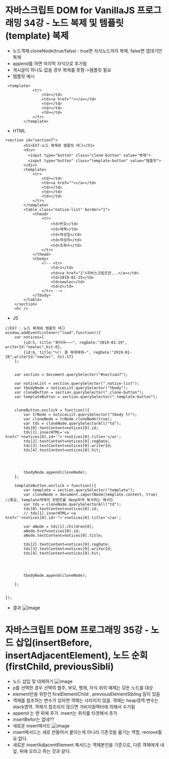 # 자바스크립트 DOM for VanillaJS 프로그래밍 34강 - 노드 복제 및 템플릿(template) 복제
* 노드객체.cloneNode(true/false) : true면 자식노드까지 복제, false면 껍데기만 복제
* append를 하면 마지막 자식으로 추가됨
* 게시글이 하나도 없을 경우 복제를 못함->템플릿 필요
* 템플릿 예시
```
 <template>
            <tr>
                <td></td>
                <td><a href=""></a></td>
                <td></td>
                <td></td>
                <td></td>
            </tr>
        </template>
```
* HTML
```
<section id="section7">
        <h1>EX7-노드 복제와 템플릿 태그</h1>
        <div>        
          <input type="button" class="clone-button" value="복제">
          <input type="button" class="template-button" value="템플릿">
        </div>
        <template>
            <tr>
                <td></td>
                <td><a href=""></a></td>
                <td></td>
                <td></td>
                <td></td>
            </tr>
        </template>
        <table class="notice-list" border="1">
            <thead>
                <tr>
                    <td>번호</td>
                    <td>제목</td>
                    <td>작성일</td>
                    <td>작성자</td>
                    <td>조회수</td>
                </tr>
            </thead>
            <tbody>
                <!-- <tr>
                    <td>1</td>
                    <td><a href="1">자바스크립트란...</a></td>
                    <td>2019-01-25</td>
                    <td>newlec</td>
                    <td>2</td>
                </tr> -->
            </tbody>
        </table>
    </section>
    <hr />
```
* JS
```
//EX7 : 노드 복제와 템플릿 태그
window.addEventListener("load",function(){
    var notices=[
        {id:5, title:"퐈이야~~~", regDate:"2019-01-29", writerId:"newlec",hit:0},
        {id:6, title:"나ㅣ 좀 복제해줘~", regDate:"2019-01-26",writerId:"newlec", hit:17}
    ];


    var section = document.querySelector("#section7");

    var noticeList = section.querySelector(".notice-list");
    var tbodyNode = noticeList.querySelector("tbody");
    var cloneButton = section.querySelector(".clone-button");
    var templateButton = section.querySelector(".template-button");

    
    cloneButton.onclick = function(){
        var trNode = noticeList.querySelector("tbody tr");
        var cloneNode = trNode.cloneNode(true);
        var tds = cloneNode.querySelectorAll("td");
        tds[0].textContent=notices[0].id;
        tds[1].innerHTML='<a href="'+notices[0].id+'">'+notices[0].title+'</a>';
        tds[2].textContent=notices[0].regDate;
        tds[3].textContent=notices[0].writerId;
        tds[4].textContent=notices[0].hit;




        tbodyNode.append(cloneNode);
    };

    templateButton.onclick = function(){
        var template = section.querySelector("template");
        var cloneNode = document.importNode(template.content, true)  //중요, template객체의 컨텐트를 deep하게 복사하는 메서드
        var tds = cloneNode.querySelectorAll("td");
        tds[0].textContent=notices[0].id;
        // tds[1].innerHTML='<a href="'+notices[0].id+'">'+notices[0].title+'</a>';
        
        var aNode = tds[1].children[0];
        aNode.href=notices[0].id;
        aNode.textContent=notices[0].title;

        tds[2].textContent=notices[0].regDate;
        tds[3].textContent=notices[0].writerId;
        tds[4].textContent=notices[0].hit;




        tbodyNode.append(cloneNode);

    };

    
});
```
* 결과
![image](https://github.com/resti999/TIL/assets/40667871/1b658fdb-0ff4-46f5-b1ee-877d6ea14cd2)

# 자바스크립트 DOM 프로그래밍 35강 - 노드 삽입(insertBefore, insertAdjacentElement), 노드 순회(firstChild, previousSibli)
* 노드 삽입 및 대체하기
![image](https://github.com/resti999/TIL/assets/40667871/91a06594-cf83-4b4a-9277-c4761eeccef5)
* p를 선택한 경우 선택의 범주, 부모, 형제, 자식  위의 예제는 모든 노드를 대상
* element만을 위한건 firstElementChild  , previousElementSibling 등이 있음
* 객체를 참조하는 변수가 있따면 객체는 사라지지 않음. 객체는 heap영역 변수는  stack영역. 객체가 참조되지 않으면 가비지컬렉터에 의해서 수거됨
* append 는 맨 뒤에 추가. insert는 위치를 타겟해서 추가
* insertBefor는 없네??
* 새로운 insert메서드
![image](https://github.com/resti999/TIL/assets/40667871/1e0735dc-8ecf-4311-b6e1-5e3a3eeb0f79)
* insert메서드는 새로 만들어서 붙이는게 아니라 기존것을 옮기는 역할, remove필요 없다.
* 새로운 insertAdjacentElement 메서드는 객체본인을 기준으로, 다른 객체에게 내 앞, 뒤에 오라고 하는 것과 같다.
